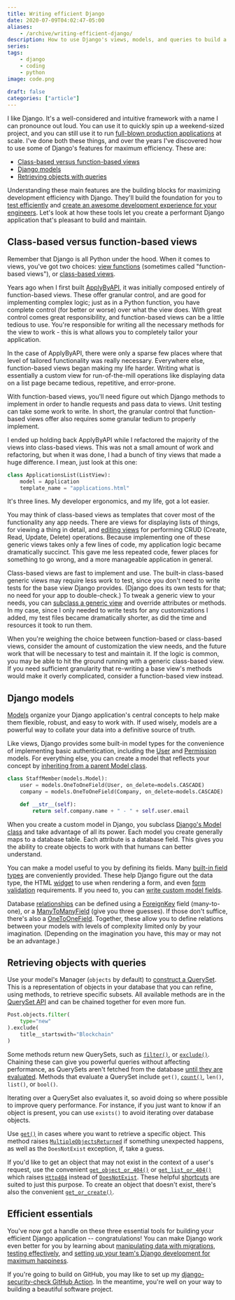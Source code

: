 ```yaml
---
title: Writing efficient Django
date: 2020-07-09T04:02:47-05:00
aliases:
    - /archive/writing-efficient-django/
description: How to use Django's views, models, and queries to build a better application.
series:
tags:
    - django
    - coding
    - python
image: code.png
 
draft: false
categories: ["article"]
---
```


I like Django. It's a well-considered and intuitive framework with a name I can pronounce out loud. You can use it to quickly spin up a weekend-sized project, and you can still use it to run [full-blown production applications](https://applybyapi.com) at scale. I've done both these things, and over the years I've discovered how to use some of Django's features for maximum efficiency. These are:

- [Class-based versus function-based views](#class-based-versus-function-based-views)
- [Django models](#django-models)
- [Retrieving objects with queries](#retrieving-objects-with-queries)

Understanding these main features are the building blocks for maximizing development efficiency with Django. They'll build the foundation for you to [test efficiently](/posts/increase-developer-confidence-with-a-great-django-test-suite/) and [create an awesome development experience for your engineers](/blog/django-project-best-practices-to-keep-your-developers-happy/). Let's look at how these tools let you create a performant Django application that's pleasant to build and maintain.

## Class-based versus function-based views

Remember that Django is all Python under the hood. When it comes to views, you've got two choices: [view functions](https://docs.djangoproject.com/en/3.2/topics/http/views/) (sometimes called "function-based views"), or [class-based views](https://docs.djangoproject.com/en/3.2/topics/class-based-views/).

Years ago when I first built [ApplyByAPI](https://applybyapi.com), it was initially composed entirely of function-based views. These offer granular control, and are good for implementing complex logic; just as in a Python function, you have complete control (for better or worse) over what the view does. With great control comes great responsibility, and function-based views can be a little tedious to use. You're responsible for writing all the necessary methods for the view to work - this is what allows you to completely tailor your application.

In the case of ApplyByAPI, there were only a sparse few places where that level of tailored functionality was really necessary. Everywhere else, function-based views began making my life harder. Writing what is essentially a custom view for run-of-the-mill operations like displaying data on a list page became tedious, repetitive, and error-prone.

With function-based views, you'll need figure out which Django methods to implement in order to handle requests and pass data to views. Unit testing can take some work to write. In short, the granular control that function-based views offer also requires some granular tedium to properly implement.

I ended up holding back ApplyByAPI while I refactored the majority of the views into class-based views. This was not a small amount of work and refactoring, but when it was done, I had a bunch of tiny views that made a huge difference. I mean, just look at this one:

```python
class ApplicationsList(ListView):
    model = Application
    template_name = "applications.html"
```

It's three lines. My developer ergonomics, and my life, got a lot easier.

You may think of class-based views as templates that cover most of the functionality any app needs. There are views for displaying lists of things, for viewing a thing in detail, and [editing views](https://docs.djangoproject.com/en/3.2/ref/class-based-views/generic-editing/) for performing CRUD (Create, Read, Update, Delete) operations. Because implementing one of these generic views takes only a few lines of code, my application logic became dramatically succinct. This gave me less repeated code, fewer places for something to go wrong, and a more manageable application in general.

Class-based views are fast to implement and use. The built-in class-based generic views may require less work to test, since you don't need to write tests for the base view Django provides. (Django does its own tests for that; no need for your app to double-check.) To tweak a generic view to your needs, you can [subclass a generic view](https://docs.djangoproject.com/en/3.2/topics/class-based-views/#subclassing-generic-views) and override attributes or methods. In my case, since I only needed to write tests for any customizations I added, my test files became dramatically shorter, as did the time and resources it took to run them.

When you're weighing the choice between function-based or class-based views, consider the amount of customization the view needs, and the future work that will be necessary to test and maintain it. If the logic is common, you may be able to hit the ground running with a generic class-based view. If you need sufficient granularity that re-writing a base view's methods would make it overly complicated, consider a function-based view instead.

## Django models

[Models](https://docs.djangoproject.com/en/3.2/topics/db/models/) organize your Django application's central concepts to help make them flexible, robust, and easy to work with. If used wisely, models are a powerful way to collate your data into a definitive source of truth.

Like views, Django provides some built-in model types for the convenience of implementing basic authentication, including the [User](https://docs.djangoproject.com/en/3.2/ref/contrib/auth/) and [Permission](https://docs.djangoproject.com/en/3.2/ref/contrib/auth/) models. For everything else, you can create a model that reflects your concept by [inheriting from a parent Model class](https://docs.djangoproject.com/en/3.2/topics/db/models/#model-inheritance).

```python
class StaffMember(models.Model):
    user = models.OneToOneField(User, on_delete=models.CASCADE)
    company = models.OneToOneField(Company, on_delete=models.CASCADE)

    def __str__(self):
        return self.company.name + " - " + self.user.email
```

When you create a custom model in Django, you subclass [Django's Model class](https://github.com/django/django/blob/master/django/db/models/base.py) and take advantage of all its power. Each model you create generally maps to a database table. Each attribute is a database field. This gives you the ability to create objects to work with that humans can better understand.

You can make a model useful to you by defining its fields. Many [built-in field types](https://docs.djangoproject.com/en/3.2/ref/models/fields/#model-field-types) are conveniently provided. These help Django figure out the data type, the HTML [widget](https://docs.djangoproject.com/en/3.2/ref/forms/widgets/) to use when rendering a form, and even [form validation](https://docs.djangoproject.com/en/3.2/ref/forms/validation/) requirements. If you need to, you can [write custom model fields](https://docs.djangoproject.com/en/3.2/howto/custom-model-fields/).

Database [relationships](https://docs.djangoproject.com/en/3.2/topics/db/models/#relationships) can be defined using a [ForeignKey](https://docs.djangoproject.com/en/3.2/ref/models/fields/#django.db.models.ForeignKey) field (many-to-one), or a [ManyToManyField](https://docs.djangoproject.com/en/3.2/ref/models/fields/#django.db.models.ManyToManyField) (give you three guesses). If those don't suffice, there's also a [OneToOneField](https://docs.djangoproject.com/en/3.2/ref/models/fields/#django.db.models.OneToOneField). Together, these allow you to define relations between your models with levels of complexity limited only by your imagination. (Depending on the imagination you have, this may or may not be an advantage.)

## Retrieving objects with queries

Use your model's Manager (`objects` by default) to [construct a QuerySet](https://docs.djangoproject.com/en/3.2/topics/db/queries/#retrieving-objects). This is a representation of objects in your database that you can refine, using methods, to retrieve specific subsets. All available methods are in the [QuerySet API](https://docs.djangoproject.com/en/3.2/ref/models/querysets/#django.db.models.query.QuerySet) and can be chained together for even more fun.

```py
Post.objects.filter(
    type="new"
).exclude(
    title__startswith="Blockchain"
)
```

Some methods return new QuerySets, such as [`filter()`](https://docs.djangoproject.com/en/3.2/ref/models/querysets/#filter), or [`exclude()`](https://docs.djangoproject.com/en/3.2/ref/models/querysets/#exclude). Chaining these can give you powerful queries without affecting performance, as QuerySets aren't fetched from the database [until they are evaluated](https://docs.djangoproject.com/en/3.2/ref/models/querysets/#when-querysets-are-evaluated). Methods that evaluate a QuerySet include `get()`, [`count()`](https://docs.djangoproject.com/en/3.2/ref/models/querysets/#count), `len()`, `list()`, or `bool()`.

Iterating over a QuerySet also evaluates it, so avoid doing so where possible to improve query performance. For instance, if you just want to know if an object is present, you can use `exists()` to avoid iterating over database objects.

Use [`get()`](https://docs.djangoproject.com/en/3.2/ref/models/querysets/#django.db.models.query.QuerySet.get) in cases where you want to retrieve a specific object. This method raises [`MultipleObjectsReturned`](https://docs.djangoproject.com/en/3.2/ref/exceptions/#django.core.exceptions.MultipleObjectsReturned) if something unexpected happens, as well as the `DoesNotExist` exception, if, take a guess.

If you'd like to get an object that may not exist in the context of a user's request, use the convenient [`get_object_or_404()`](https://docs.djangoproject.com/en/3.2/topics/http/shortcuts/#get-object-or-404) or [`get_list_or_404()`](https://docs.djangoproject.com/en/3.2/topics/http/shortcuts/#get-list-or-404) which raises [`Http404`](https://docs.djangoproject.com/en/3.2/topics/http/views/#django.http.Http404) instead of [`DoesNotExist`](https://docs.djangoproject.com/en/3.2/ref/models/instances/#django.db.models.Model.DoesNotExist). These helpful [shortcuts](https://docs.djangoproject.com/en/3.2/topics/http/shortcuts/) are suited to just this purpose. To create an object that doesn't exist, there's also the convenient [`get_or_create()`](https://docs.djangoproject.com/en/3.2/ref/models/querysets/#get-or-create).

<!-- omit in toc -->
## Efficient essentials

You've now got a handle on these three essential tools for building your efficient Django application -- congratulations! You can make Django work even better for you by learning about [manipulating data with migrations](/posts/manipulating-data-with-django-migrations/), [testing effectively](/posts/increase-developer-confidence-with-a-great-django-test-suite/), and [setting up your team's Django development for maximum happiness](/blog/django-project-best-practices-to-keep-your-developers-happy/).

If you're going to build on GitHub, you may like to set up my [django-security-check GitHub Action](https://github.com/victoriadrake/django-security-check). In the meantime, you're well on your way to building a beautiful software project.
